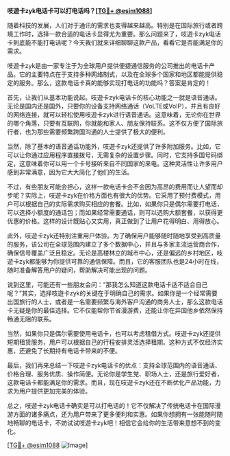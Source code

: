 **吱遊卡zyk电话卡可以打电话吗？[[TG💪+ @esim1088](https://t.me/s/esim1088)]**

随着科技的发展，人们对于通讯的需求也变得越来越高。特别是在国际旅行或者跨境工作时，选择一款合适的电话卡显得尤为重要。那么问题来了，吱遊卡zyk电话卡到底能不能打电话呢？今天我们就来详细聊聊这款产品，看看它是否能满足你的需求。

吱遊卡zyk是由一家专注于为全球用户提供便捷通信服务的公司推出的电话卡产品。它的主要特点在于支持多种网络制式，以及在全球多个国家和地区都能提供稳定的服务。那么，这款电话卡真的能够实现打电话的功能吗？答案是肯定的！

首先，让我们从基本功能说起。吱遊卡zyk电话卡的核心功能之一就是语音通话。无论是国内还是国外，只要你的设备支持网络通话（VoLTE或VoIP），并且有良好的网络连接，就可以轻松使用吱遊卡zyk进行语音通话。这意味着，无论你在世界的哪个角落，只要有互联网，你就能和家人、朋友保持联系。这不仅方便了国际旅行者，也为那些需要频繁跨国沟通的人士提供了极大的便利。

当然，除了基本的语音通话功能外，吱遊卡zyk还提供了许多附加服务。比如，它可以让你通过应用程序直接拨号，无需复杂的设置步骤。同时，它支持多国号码绑定，这意味着你可以用一个卡号接听来自不同国家的来电。这种灵活性让许多用户感到非常满意，因为它大大简化了他们的生活。

不过，有些朋友可能会担心，这样一款电话卡会不会因为高昂的费用而让人望而却步呢？实际上，吱遊卡zyk在价格方面也有很大的优势。它采用了预付费模式，用户可以根据自己的实际需求购买相应的套餐。比如，如果你只是偶尔需要打电话，可以选择小额度的通话包；而如果经常需要通话，则可以选购大额套餐，以获得更优惠的价格。这样的设计既贴心又实用，真正做到了让用户花得明白、用得放心。

此外，吱遊卡zyk还特别注重用户体验。为了确保用户能够随时随地享受到高质量的服务，该公司在全球范围内建立了多个数据中心，并且与多家主流运营商合作，确保信号覆盖广泛且稳定。无论是高楼林立的城市中心，还是偏远的乡村地区，吱遊卡zyk都能够为你提供可靠的通信保障。而且，它的客服团队也是24小时在线，随时准备解答用户的疑问，帮助解决可能出现的问题。

说到这里，可能还有一些朋友会问：“那我怎么知道这款电话卡适不适合自己呢？”其实，选择吱遊卡zyk的关键在于明确自己的需求。如果你是一个经常需要出国旅行的人士，或者是一名需要频繁与海外客户沟通的商务人士，那么这款电话卡无疑是你的最佳选择。它不仅能帮你节省漫游费，还能让你在异国他乡依然保持畅通无阻的联系。

当然，如果你只是偶尔需要使用电话卡，也可以考虑租借方式。吱遊卡zyk还提供短期租赁服务，用户可以根据自己的行程安排灵活选择租期。这种方式不仅经济实惠，还避免了长期持有电话卡带来的不便。

最后，我们再来总结一下吱遊卡zyk电话卡的优点：支持全球范围内的语音通话、价格合理、服务优质、操作简便。无论你是学生党、职场人士，还是旅行爱好者，这款电话卡都能满足你的需求。而且，现在吱遊卡zyk还在不断优化产品功能，力求为用户提供更加完美的体验。

总之，吱遊卡zyk电话卡确实是可以打电话的！它不仅解决了传统电话卡在国际漫游方面的诸多痛点，还为用户带来了更多便利和实惠。如果你想拥有一张能随时随地畅聊的电话卡，不妨试试吱遊卡zyk吧！相信它会给你的生活带来意想不到的变化。

[[TG💪+ @esim1088](https://t.me/s/esim1088) ![Image](https://i.postimg.cc/4NQfJmqS/Snipaste-2025-05-13-00-14-12.png)]